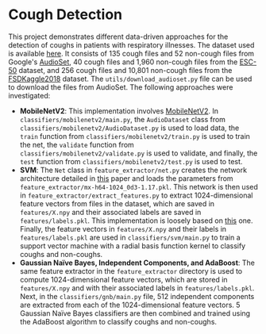 # Cough Detection

This project demonstrates different data-driven approaches for the detection of coughs in patients with respiratory illnesses. The dataset used is available [here](https://drive.google.com/file/d/19XyGihClOE4Vn0dM0IqQI1wA8NfZ9SQI/view?usp=sharing). It consists of 135 cough files and 52 non-cough files from Google's [AudioSet](https://research.google.com/audioset/), 40 cough files and 1,960 non-cough files from the [ESC-50](https://github.com/karolpiczak/ESC-50) dataset, and 256 cough files and 10,801 non-cough files from the [FSDKaggle2018](https://zenodo.org/record/2552860#.XwscUud7kaE) dataset. The `utils/download_audioset.py` file can be used to download the files from AudioSet. The following approaches were investigated:

* **MobileNetV2**: This implementation involves [MobileNetV2](https://arxiv.org/abs/1801.04381). In `classifiers/mobilenetv2/main.py`, the `AudioDataset` class from `classifiers/mobilenetv2/AudioDataset.py` is used to load data, the `train` function from `classifiers/mobilenetv2/train.py` is used to train the net, the `validate` function from `classifiers/mobilenetv2/validate.py` is used to validate, and finally, the `test` function from `classifiers/mobilenetv2/test.py` is used to test.
* **SVM**: The `Net` class in `feature_extractor/net.py` creates the network architecture detailed in [this](https://arxiv.org/abs/1711.01369) paper and loads the parameters from `feature_extractor/mx-h64-1024_0d3-1.17.pkl`. This network is then used in `feature_extractor/extract_features.py` to extract 1024-dimensional feature vectors from files in the dataset, which are saved in `features/X.npy` and their associated labels are saved in `features/labels.pkl`. This implementation is loosely based on [this](https://github.com/anuragkr90/weak_feature_extractor) one. Finally, the feature vectors in `features/X.npy` and their labels in `features/labels.pkl` are used in `classifiers/svm/main.py` to train a support vector machine with a radial basis function kernel to classify coughs and non-coughs.
* **Gaussian Naïve Bayes, Independent Components, and AdaBoost**: The same feature extractor in the `feature_extractor` directory is used to compute 1024-dimensional feature vectors, which are stored in `features/X.npy` and with their associated labels in `features/labels.pkl`. Next, in the `classifiers/gnb/main.py` file, 512 independent  components are extracted from each of the 1024-dimensional feature vectors. 5 Gaussian Naïve Bayes classifiers are then combined and trained using the AdaBoost algorithm to classify coughs and non-coughs.

